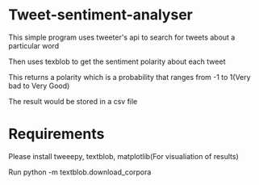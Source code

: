 # Tweet-sentiment-analyser

This simple program  uses tweeter's api to search for tweets about a particular word

Then uses texblob to get the sentiment polarity about each tweet

This returns a polarity which is a probability that ranges from -1 to 1(Very bad to Very Good)

The result would be stored in a csv file

# Requirements
Please install tweeepy, textblob, matplotlib(For visualiation of results)

Run python -m textblob.download_corpora
